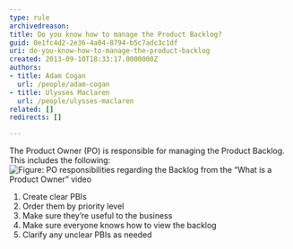 ```yaml
---
type: rule
archivedreason: 
title: Do you know how to manage the Product Backlog?
guid: 0e1fc4d2-2e36-4a04-8794-b5c7adc3c1df
uri: do-you-know-how-to-manage-the-product-backlog
created: 2013-09-10T18:33:17.0000000Z
authors:
- title: Adam Cogan
  url: /people/adam-cogan
- title: Ulysses Maclaren
  url: /people/ulysses-maclaren
related: []
redirects: []

---
```


The Product Owner (PO) is responsible for managing the Product Backlog. This includes the following:  
![Figure: PO responsibilities regarding the Backlog from the        “What is a Product Owner” video](po-tasks.jpg)  

<!--endintro-->

1. Create clear PBIs
2. Order them by priority level
3. Make sure they’re useful to the business
4. Make sure everyone knows how to view the backlog
5. Clarify any unclear PBIs as needed
